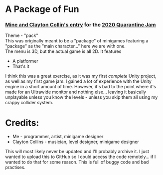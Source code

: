# A Package of Fun
### [Mine and Clayton Collin's entry](https://wiggleforlife.itch.io/a-package-of-fun) for the [2020 Quarantine Jam](https://itch.io/jam/ndab-jam)
Theme - "pack"  
This was originally meant to be a "package" of minigames featuring a "package" as the "main character..." here we are with one.  
The menu is 3D, but the actual game is all 2D. It features 
* A platformer
* That's it

I think this was a great exercise, as it was my first *complete* Unity project, as well as my first game jam. I gained a lot of experience with the Unity engine in a short amount of time. However, it's bad to the point where it's made for an Ultrawide monitor and nothing else... leaving it basically unplayable unless you know the levels - unless you skip them all using my crappy collider system.

# Credits:
* Me - programmer, artist, minigame designer
* Clayton Collins - musician, level designer, minigame designer

This will most likely never be updated and I'll probably archive it. I just wanted to upload this to GitHub so I could access the code remotely... if I wanted to do that for some reason. This is full of buggy code and bad practises.
